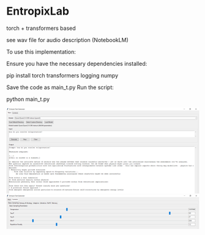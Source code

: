# EntropixLab
torch + transformers based


see wav file for audio description (NotebookLM)


To use this implementation:

Ensure you have the necessary dependencies installed:

pip install torch transformers logging numpy

Save the code as main_t.py
Run the script:

python main_t.py

![GUI 1](https://github.com/EdwardDali/EntropixLab/blob/main_torch/docs/GUI1.PNG)
![GUI 2](https://github.com/EdwardDali/EntropixLab/blob/main_torch/docs/GUI2.PNG)
